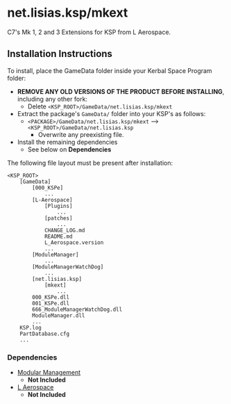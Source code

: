 # net.lisias.ksp/mkext

C7's Mk 1, 2 and 3 Extensions for KSP from L Aerospace.


## Installation Instructions

To install, place the GameData folder inside your Kerbal Space Program folder:

* **REMOVE ANY OLD VERSIONS OF THE PRODUCT BEFORE INSTALLING**, including any other fork:
	+ Delete `<KSP_ROOT>/GameData/net.lisias.ksp/mkext`
* Extract the package's `GameData/` folder into your KSP's as follows:
	+ `<PACKAGE>/GameData/net.lisias.ksp/mkext` --> `<KSP_ROOT>/GameData/net.lisias.ksp`
		- Overwrite any preexisting file.
* Install the remaining dependencies
	+ See below on **Dependencies** 

The following file layout must be present after installation:

```
<KSP_ROOT>
	[GameData]
		[000_KSPe]
			...
		[L-Aerospace]
			[Plugins]
				...
			[patches]
				...
			CHANGE_LOG.md
			README.md
			L_Aerospace.version
			...
		[ModuleManager]
			...
		[ModuleManagerWatchDog]
			...
		[net.lisias.ksp]
			[mkext]
				...
		000_KSPe.dll
		001_KSPe.dll
		666_ModuleManagerWatchDog.dll
		ModuleManager.dll
		...
	KSP.log
	PartDatabase.cfg
	...
```


### Dependencies

+ [Modular Management](https://github.com/net-lisias-ksp/ModularManagement/releases)
	+ **Not Included**
+ [L Aerospace](https://github.com/net-lisias-ksp/L-Aerospace/releases)
	+ **Not Included**
